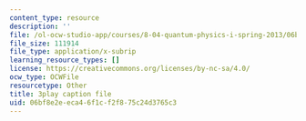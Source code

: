```yaml
---
content_type: resource
description: ''
file: /ol-ocw-studio-app/courses/8-04-quantum-physics-i-spring-2013/06bf8e2eeca46f1cf2f875c24d3765c3_Ei8CFin00PY.srt
file_size: 111914
file_type: application/x-subrip
learning_resource_types: []
license: https://creativecommons.org/licenses/by-nc-sa/4.0/
ocw_type: OCWFile
resourcetype: Other
title: 3play caption file
uid: 06bf8e2e-eca4-6f1c-f2f8-75c24d3765c3
---
```

